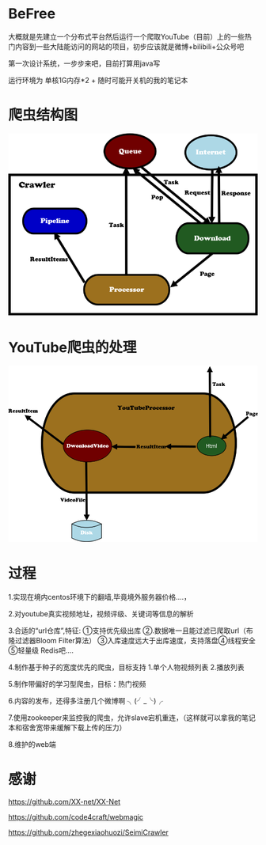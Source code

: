 # BeFree
大概就是先建立一个分布式平台然后运行一个爬取YouTube（目前）上的一些热门内容到一些大陆能访问的网站的项目，初步应该就是微博+bilibili+公众号吧

第一次设计系统，一步步来吧，目前打算用java写

运行环境为 单核1G内存*2 + 随时可能开关机的我的笔记本

# 爬虫结构图
![image](https://github.com/jijianfeng/BeFree/blob/master/images/Crawler.png)
# YouTube爬虫的处理
![image](https://github.com/jijianfeng/BeFree/blob/master/images/YouTubeProcessor.png)
# 过程

1.实现在境内centos环境下的翻墙,毕竟境外服务器价格....，
  
2.对youtube真实视频地址，视频评级、关键词等信息的解析

3.合适的“url仓库”,特征: ①支持优先级出库 ②.数据唯一且能过滤已爬取url（布隆过滤器Bloom Filter算法）
③入库速度远大于出库速度，支持落盘④线程安全⑤轻量级  Redis吧....

4.制作基于种子的宽度优先的爬虫，目标支持 1.单个人物视频列表 2.播放列表

5.制作带偏好的学习型爬虫，目标：热门视频

6.内容的发布，还得多注册几个微博啊 ╮(╯_╰)╭

7.使用zookeeper来监控我的爬虫，允许slave宕机重连，（这样就可以拿我的笔记本和宿舍宽带来缓解下载上传的压力）

8.维护的web端

# 感谢

https://github.com/XX-net/XX-Net

https://github.com/code4craft/webmagic

https://github.com/zhegexiaohuozi/SeimiCrawler